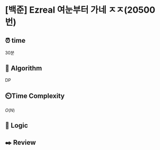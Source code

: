# [백준]  Ezreal 여눈부터 가네 ㅈㅈ(20500번)

## ⏰  **time**

30분

## :pushpin: **Algorithm**

DP

## ⏲️**Time Complexity**

$O(N)$

## :round_pushpin: **Logic**

## :black_nib: **Review**

```

```
